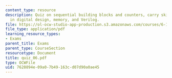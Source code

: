 ```yaml
---
content_type: resource
description: Quiz on sequential building blocks and counters, carry skip adder, glitches
  in digital design, memory, and Verilog.
file: https://ol-ocw-studio-app-production.s3.amazonaws.com/courses/6-111-introductory-digital-systems-laboratory-spring-2006/7628894e09a07b49163cd07d90a0ae45_quiz_06.pdf
file_type: application/pdf
learning_resource_types:
- Exams
parent_title: Exams
parent_type: CourseSection
resourcetype: Document
title: quiz_06.pdf
type: OCWFile
uid: 7628894e-09a0-7b49-163c-d07d90a0ae45
---
```

